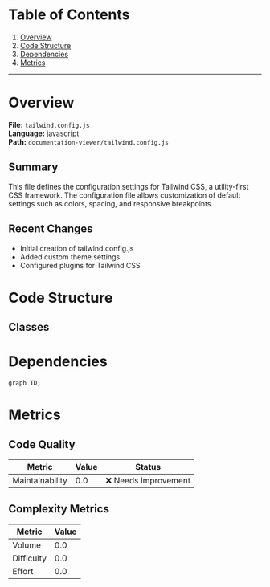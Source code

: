 # Table of Contents

1. [Overview](#overview)
2. [Code Structure](#code-structure)
3. [Dependencies](#dependencies)
4. [Metrics](#metrics)

---

# Overview

**File:** `tailwind.config.js`  
**Language:** javascript  
**Path:** `documentation-viewer/tailwind.config.js`  

## Summary

This file defines the configuration settings for Tailwind CSS, a utility-first CSS framework. The configuration file allows customization of default settings such as colors, spacing, and responsive breakpoints.

## Recent Changes

- Initial creation of tailwind.config.js
- Added custom theme settings
- Configured plugins for Tailwind CSS


# Code Structure

## Classes

# Dependencies

```mermaid
graph TD;
```

# Metrics

## Code Quality

| Metric | Value | Status |
|--------|-------|--------|
| Maintainability | 0.0 | ❌ Needs Improvement |
## Complexity Metrics

| Metric | Value |
|--------|--------|
| Volume | 0.0 |
| Difficulty | 0.0 |
| Effort | 0.0 |